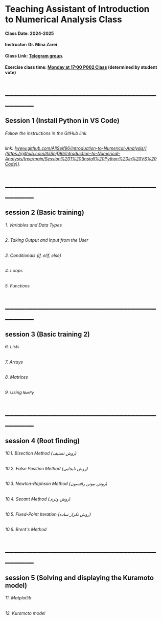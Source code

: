 # Teaching Assistant of Introduction to Numerical Analysis Class

#### Class Date: 2024-2025
#### Instructor: Dr. Mina Zarei
#### Class Link: [Telegram group](https://t.me/+O0bkbFKCmfxmNTg0).


#### Exercise class time: <ins>**Monday at 17:00 P002 Class**</ins> (determined by student vote)


# ____________________________________________
## Session 1 (Install Python in VS Code)
###### Follow the instructions in the GitHub link.
###### link: [www.github.com/AliSeif96/Introduction-to-Numerical-Analysis/](https://github.com/AliSeif96/Introduction-to-Numerical-Analysis/tree/main/Session%201%20(Install%20Python%20in%20VS%20Code)).
# ____________________________________________
## session 2 (Basic training)
###### 1. Variables and Data Types
###### 2. Taking Output and Input from the User
###### 3. Conditionals (if, elif, else)
###### 4. Loops
###### 5. Functions
# ____________________________________________
## session 3 (Basic training 2)
###### 6. Lists
###### 7. Arrays
###### 8. Matrices
###### 9. Using `NumPy`
# ____________________________________________
## session 4 (Root finding)
###### 10.1. Bisection Method (روش تصنیف)
###### 10.2. False Position Method (روش نابجایی)
###### 10.3. Newton-Raphson Method (روش نیوتن رافسون)
###### 10.4. Secant Method (روش وتری)
###### 10.5. Fixed-Point Iteration (روش تکرار ساده)
###### 10.6. Brent's Method
# ____________________________________________
## session 5 (Solving and displaying the Kuramoto model)
###### 11. Matplotlib
###### 12. Kuramoto model
